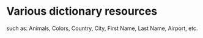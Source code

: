 # Various dictionary resources
such as: Animals, Colors, Country, City, First Name, Last Name, Airport, etc.
